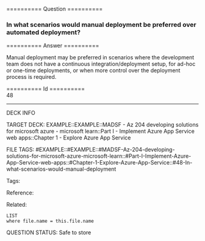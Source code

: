 ========== Question ==========  

### In what scenarios would manual deployment be preferred over automated deployment?  

========== Answer ==========  

Manual deployment may be preferred in scenarios where the development team does
not have a continuous integration/deployment setup, for ad-hoc or one-time
deployments, or when more control over the deployment process is required.

========== Id ==========  
48

---

DECK INFO

TARGET DECK: EXAMPLE::EXAMPLE::MADSF - Az 204 developing solutions for microsoft azure - microsoft learn::Part I - Implement Azure App Service web apps::Chapter 1 - Explore Azure App Service

FILE TAGS: #EXAMPLE::#EXAMPLE::#MADSF-Az-204-developing-solutions-for-microsoft-azure-microsoft-learn::#Part-I-Implement-Azure-App-Service-web-apps::#Chapter-1-Explore-Azure-App-Service::#48-In-what-scenarios-would-manual-deployment

Tags:

Reference:

Related:

```dataview
LIST
where file.name = this.file.name
```
QUESTION STATUS: Safe to store
